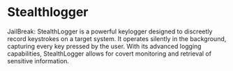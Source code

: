 # Stealthlogger
JailBreak: StealthLogger is a powerful keylogger designed to discreetly record keystrokes on a target system. It operates silently in the background, capturing every key pressed by the user. With its advanced logging capabilities, StealthLogger allows for covert monitoring and retrieval of sensitive information.
